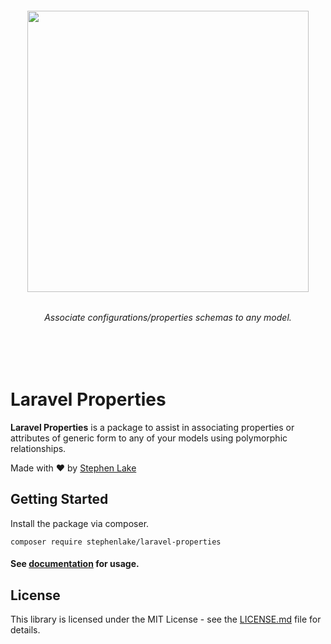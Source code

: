 <h6 align="center">
    <img src="https://github.com/stephenlake/laravel-properties/blob/master/docs/assets/laravel-property.png" width="450"/>
</h6>

<h6 align="center">
    Associate configurations/properties schemas to any model.
</h6>

<br><br>

# Laravel Properties

**Laravel Properties** is a package to assist in associating properties or attributes of generic form to any of your models using polymorphic relationships.

Made with ❤️ by [Stephen Lake](http://stephenlake.github.io/)

## Getting Started

Install the package via composer.

    composer require stephenlake/laravel-properties

#### See [documentation](https://stephenlake.github.io/laravel-properties/) for usage.

## License

This library is licensed under the MIT License - see the [LICENSE.md](LICENSE.md) file for details.
